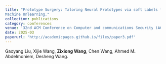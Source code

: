 ```yaml
---
title: "Prototype Surgery: Taloring Neural Prototypes via soft Labels for Efficient
Machine Unlearning."
collection: publications
category: conferences
venue: '32nd ACM Conference on Computer and communications Security (ACM CCS), Taipei, Taiwan.'
date: 2025-03
paperurl: 'http://academicpages.github.io/files/paper3.pdf'
---
```


Gaoyang Liu, Xijie Wang, **Zixiong Wang**, Chen Wang, Ahmed M. Abdelmoniem, Desheng Wang.
